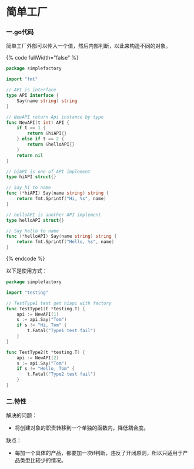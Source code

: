 # 简单工厂

### 一.go代码

简单工厂外部可以传入一个值，然后内部判断，以此来构造不同的对象。

{% code fullWidth="false" %}
```go
package simplefactory

import "fmt"

// API is interface
type API interface {
	Say(name string) string
}

// NewAPI return Api instance by type
func NewAPI(t int) API {
	if t == 1 {
		return &hiAPI{}
	} else if t == 2 {
		return &helloAPI{}
	}
	return nil
}

// hiAPI is one of API implement
type hiAPI struct{}

// Say hi to name
func (*hiAPI) Say(name string) string {
	return fmt.Sprintf("Hi, %s", name)
}

// helloAPI is another API implement
type helloAPI struct{}

// Say hello to name
func (*helloAPI) Say(name string) string {
	return fmt.Sprintf("Hello, %s", name)
}
```
{% endcode %}

以下是使用方式：

```go
package simplefactory

import "testing"

// TestType1 test get hiapi with factory
func TestType1(t *testing.T) {
	api := NewAPI(1)
	s := api.Say("Tom")
	if s != "Hi, Tom" {
		t.Fatal("Type1 test fail")
	}
}

func TestType2(t *testing.T) {
	api := NewAPI(2)
	s := api.Say("Tom")
	if s != "Hello, Tom" {
		t.Fatal("Type2 test fail")
	}
}
```

### 二.特性

解决的问题：

* 将创建对象的职责转移到一个单独的函数内，降低耦合度。

缺点：

* 每加一个具体的产品，都要加一次if判断，违反了开闭原则，所以只适用于产品类型比较少的情况。
